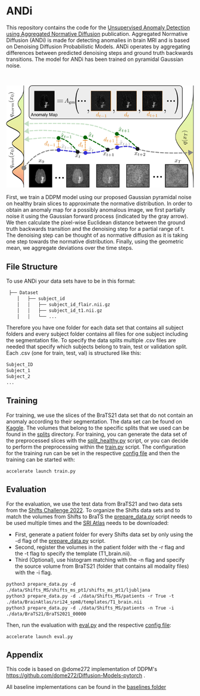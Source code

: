 # ANDi

This repository contains the code for the [Unsupervised Anomaly Detection using Aggregated Normative Diffusion](https://arxiv.org/pdf/2312.01904.pdf) publication. Aggregated Normative Diffusion (ANDi) is made for detecting anomalies in brain MRI and is based on Denoising Diffusion Probabilistic Models. ANDi operates by aggregating differences between predicted denoising steps and ground truth backwards transitions. The model for ANDi has been trained on pyramidal Gaussian noise.

&nbsp;

![Workflow](andi_fig1.png)

First, we train a DDPM model using our proposed Gaussian pyramidal noise on healthy brain slices to approximate the normative distribution. In order to obtain an anomaly map for a possibly anomalous image, we first partially noise it using the Gaussian forward process (indicated by the gray arrow). We then calculate the pixel-wise Euclidean distance between the ground truth backwards transition and the denoising step for a partial range of t. The denoising step can be thought of as normative diffusion as it is taking one step
towards the normative distribution. Finally, using the geometric mean, we aggregate deviations over the time steps.

## File Structure

To use ANDi your data sets have to be in this format:

```
 ├── Dataset
    │   ├── subject_id 
    │   │   ├── subject_id_flair.nii.gz
    │   │   ├── subject_id_t1.nii.gz
    │   │   └── ...

```
Therefore you have one folder for each data set that contains all subject folders and every subject folder contains all files for one subject including the segmentation file. To specify the data splits multiple .csv files are needed that specify which subjects belong to train, test or validation split. Each .csv (one for train, test, val) is structured like this:

```
Subject_ID
Subject_1
Subject_2
...
```

## Training
For training, we use the slices of the BraTS21 data set that do not contain an anomaly according to their segmentation. The data set can be found on [Kaggle](https://www.kaggle.com/datasets/dschettler8845/brats-2021-task1). The volumes that belong to the specific splits that we used can be found in the [splits](splits) directory. For training, you can generate the data set of the preprocessed slices with the [split_healthy.py](split_healthy.py) script, or you can decide to perform the preprocessing within the [train.py](train.py) script. The configuration for the training run can be set in the respective [config file](conf/train.yml) and then the training can be started with:

```
accelerate launch train.py
```

## Evaluation
For the evaluation, we use the test data from BraTS21 and two data sets from the [Shifts Challenge 2022](https://shifts.grand-challenge.org/). To organize the Shifts data sets and to match the volumes from Shifts to BraTS the [prepare_data.py](prepare_data.py) script needs to be used multiple times and the [SRI Atlas](https://www.nitrc.org/projects/sri24) needs to be downloaded:

* First, generate a patient folder for every Shifts data set by only using the -d flag of the [prepare_data.py](prepare_data.py) script.
* Second, register the volumes in the patient folder with the -r flag and the -t flag to specify the template (T1_brain.nii).
* Third (Optional), use histogram matching with the -n flag and specify the source volume from BraTS21 (folder that contains all modality files) with the -i flag.

```
python3 prepare_data.py -d ./data/Shifts_MS/shifts_ms_pt1/shifts_ms_pt1/ljubljana
python3 prepare_data.py -d ./data/Shifts_MS/patients -r True -t ./data/BrainAtlas/sri24_spm8/templates/T1_brain.nii
python3 prepare_data.py -d ./data/Shifts_MS/patients -n True -i ./data/BraTS21/BraTS2021_00000
```

Then, run the evaluation with [eval.py](eval.py) and the respective [config file](conf/eval.yml):

```
accelerate launch eval.py
```


## Appendix

This code is based on @dome272 implementation of DDPM's https://github.com/dome272/Diffusion-Models-pytorch .
&nbsp;

All baseline implementations can be found in the [baselines folder](baselines)

